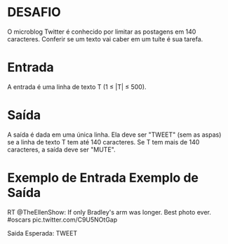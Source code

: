 # DESAFIO
O microblog Twitter é conhecido por limitar as postagens em 140 caracteres. Conferir se um texto vai caber em um tuíte é sua tarefa.

# Entrada
A entrada é uma linha de texto T (1 ≤ |T| ≤ 500).

# Saída
A saída é dada em uma única linha. Ela deve ser "TWEET" (sem as aspas) se a linha de texto T tem até 140 caracteres. Se T tem mais de 140 caracteres, a saída deve ser "MUTE".

 
# Exemplo de Entrada	Exemplo de Saída
RT @TheEllenShow: If only Bradley's arm was longer. Best photo ever. #oscars pic.twitter.com/C9U5NOtGap

Saida Esperada: TWEET
